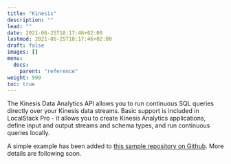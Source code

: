 ```yaml
---
title: "Kinesis"
description: ""
lead: ""
date: 2021-06-25T18:17:46+02:00
lastmod: 2021-06-25T18:17:46+02:00
draft: false
images: []
menu: 
  docs:
    parent: "reference"
weight: 999
toc: true
---
```


The Kinesis Data Analytics API allows you to run continuous SQL queries directly over your Kinesis data streams. Basic support is included in LocalStack Pro - it allows you to create Kinesis Analytics applications, define input and output streams and schema types, and run continuous queries locally.

A simple example has been added to [this sample repository on Github](https://github.com/localstack/localstack-pro-samples/tree/master/kinesis-analytics). More details are following soon.
